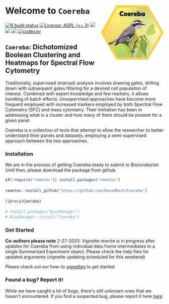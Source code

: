 # Welcome to `Coereba` <img src="inst/hex/hex.png" width="200" align="right"/>

<!-- To modify Package/Title/Description/Authors fields, edit the DESCRIPTION file -->
<!-- badges: start -->

[![R build
status](https://github.com/DavidRach/Coereba/workflows/rworkflows/badge.svg)](https://github.com/DavidRach/Coereba/actions)
[![License: AGPL (\>=
3)](https://img.shields.io/badge/license-AGPL%20(%3E=%203)-blue.svg)](https://cran.r-project.org/web/licenses/AGPL%20(%3E=%203))
[![](https://img.shields.io/badge/devel%20version-0.1.0-black.svg)](https://github.com/DavidRach/Coereba)
[![](https://img.shields.io/github/languages/code-size/DavidRach/Coereba.svg)](https://github.com/DavidRach/Coereba)
[![](https://img.shields.io/github/last-commit/DavidRach/Coereba.svg)](https://github.com/DavidRach/Coereba/commits/master)
[![codecov](https://codecov.io/gh/DavidRach/Coereba/graph/badge.svg?token=1SRXI13GOE)](https://codecov.io/gh/DavidRach/Coereba)
<br> <!-- badges: end -->

## `Coereba`: Dichotomized Boolean Clustering and Heatmaps for Spectral Flow Cytometry

Traditionally, supervised (manual) analysis involves drawing gates, drilling down with subsequent gates filtering for a desired cell
population of interest. Combined with expert knowledge and few markers, it allows handling of batch effects. Unsupervised approaches 
have become more frequent employed with increased markers employed by both Spectral Flow Cytometry (SFC) and mass cytometry. Their limitation
has been in addressing what is a cluster and how many of them should be present for a given panel. 

Coereba is a collection of tools that attempt to allow the researcher to better understand their panels and datasets,
employing a semi-supervised approach between the two approaches. 

### Installation

We are in the process of getting Coereba ready to submit to Bioconductor. Until then, please download the package from github. 

``` r
if(!require("remotes")) install.packages("remotes")

remotes::install_github("https://github.com/DavidRach/Coereba")

library(Coereba)

# install.packages("BiocManager")
# BiocManager::install("Coereba")
```

### Get Started

**Co-authors please note** 2-27-2025: Vignette rewrite is in progress after updates for Coereba from using individual data.frame intermediates to a single Summarized Experiment object. Please check the help files for updated arguments (vignette updating scheduled for this weekend)

Please check out our how-to [vignettes](https://davidrach.github.io/Coereba/articles/GettingStarted.html)
to get started


### Found a bug? Report it!

While we have caught a lot of bugs, there's still unknown ones that we haven't encountered. If you find a suspected bug, please report it here [here](https://github.com/DavidRach/Coereba/issues)



